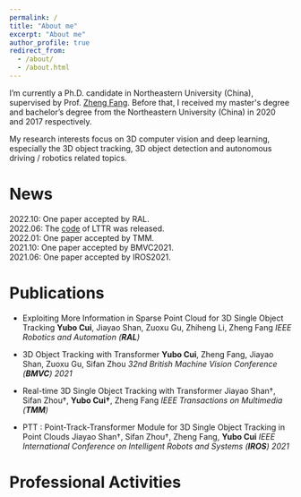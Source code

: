 ```yaml
---
permalink: /
title: "About me"
excerpt: "About me"
author_profile: true
redirect_from: 
  - /about/
  - /about.html
---
```


I’m currently a Ph.D. candidate in Northeastern University (China), supervised by Prof. [Zheng Fang](http://faculty.neu.edu.cn/fangzheng/zh_CN/index.htm). Before that, I received my master's degree and bachelor’s degree from the Northeastern University (China) in 2020 and 2017 respectively.

My research interests focus on 3D computer vision and deep learning, especially the 3D object tracking, 3D object detection and autonomous driving / robotics related topics.

News
======
2022.10: One paper accepted by RAL.  
2022.06: The [code](https://github.com/3bobo/lttr) of LTTR was released.  
2022.01: One paper accepted by TMM.  
2021.10: One paper accepted by BMVC2021.  
2021.06: One paper accepted by IROS2021.  

Publications
======
- Exploiting More Information in Sparse Point Cloud for 3D Single Object Tracking
 **Yubo Cui**, Jiayao Shan, Zuoxu Gu, Zhiheng Li, Zheng Fang
 *IEEE Robotics and Automation (**RAL**)*

- 3D Object Tracking with Transformer
 **Yubo Cui**, Zheng Fang, Jiayao Shan, Zuoxu Gu, Sifan Zhou
 *32nd British Machine Vision Conference (**BMVC**) 2021*

 - Real-time 3D Single Object Tracking with Transformer
 Jiayao Shan†, Sifan Zhou†, **Yubo Cui†**, Zheng Fang
 *IEEE Transactions on Multimedia (**TMM**)*

- PTT : Point-Track-Transformer Module for 3D Single Object Tracking in Point Clouds
  Jiayao Shan†, Sifan Zhou†, Zheng Fang, **Yubo Cui**
  *IEEE International Conference on Intelligent Robots and Systems (**IROS**) 2021*


Professional Activities
======